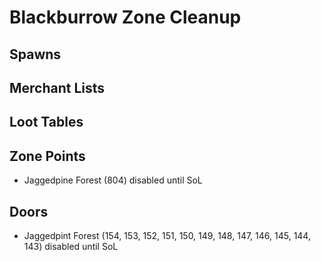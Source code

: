 # Blackburrow Zone Cleanup

## Spawns

## Merchant Lists

## Loot Tables

## Zone Points

* Jaggedpine Forest (804) disabled until SoL

## Doors

* Jaggedpint Forest (154, 153, 152, 151, 150, 149, 148, 147, 146, 145, 144, 143) disabled until SoL


